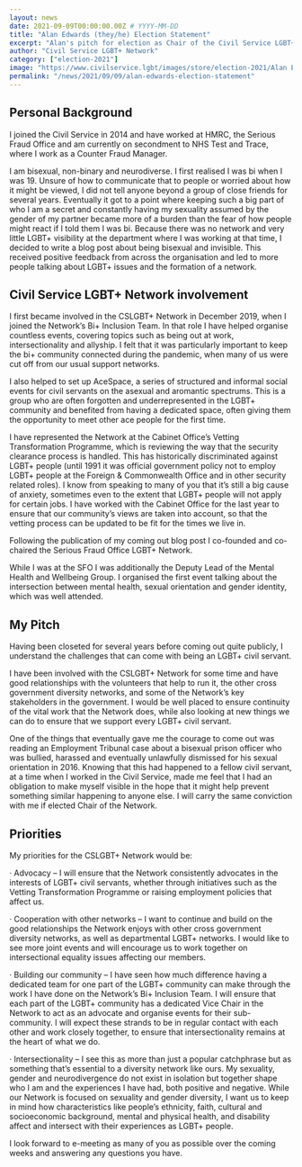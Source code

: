 ```yaml
---
layout: news
date: 2021-09-09T00:00:00.00Z # YYYY-MM-DD 
title: "Alan Edwards (they/he) Election Statement"
excerpt: "Alan's pitch for election as Chair of the Civil Service LGBT+ Network"
author: "Civil Service LGBT+ Network"
category: ["election-2021"]
image: "https://www.civilservice.lgbt/images/store/election-2021/Alan Edwards headshot.jpeg"
permalink: "/news/2021/09/09/alan-edwards-election-statement"
---
```



## Personal Background

I joined the Civil Service in 2014 and have worked at HMRC, the Serious Fraud Office and am currently on secondment to NHS Test and Trace, where I work as a Counter Fraud Manager.
 
I am bisexual, non-binary and neurodiverse. I first realised I was bi when I was 19. Unsure of how to communicate that to people or worried about how it might be viewed, I did not tell anyone beyond a group of close friends for several years. Eventually it got to a point where keeping such a big part of who I am a secret and constantly having my sexuality assumed by the gender of my partner became more of a burden than the fear of how people might react if I told them I was bi. Because there was no network and very little LGBT+ visibility at the department where I was working at that time, I decided to write a blog post about being bisexual and invisible. This received positive feedback from across the organisation and led to more people talking about LGBT+ issues and the formation of a network.
 
## Civil Service LGBT+ Network involvement

I first became involved in the CSLGBT+ Network in December 2019, when I joined the Network’s Bi+ Inclusion Team. In that role I have helped organise countless events, covering topics such as being out at work, intersectionality and allyship. I felt that it was particularly important to keep the bi+ community connected during the pandemic, when many of us were cut off from our usual support networks.
 
I also helped to set up AceSpace, a series of structured and informal social events for civil servants on the asexual and aromantic spectrums. This is a group who are often forgotten and underrepresented in the LGBT+ community and benefited from having a dedicated space, often giving them the opportunity to meet other ace people for the first time.
 
I have represented the Network at the Cabinet Office’s Vetting Transformation Programme, which is reviewing the way that the security clearance process is handled. This has historically discriminated against LGBT+ people (until 1991 it was official government policy not to employ LGBT+ people at the Foreign & Commonwealth Office and in other security related roles). I know from speaking to many of you that it’s still a big cause of anxiety, sometimes even to the extent that LGBT+ people will not apply for certain jobs. I have worked with the Cabinet Office for the last year to ensure that our community’s views are taken into account, so that the vetting process can be updated to be fit for the times we live in.
 
Following the publication of my coming out blog post I co-founded and co-chaired the Serious Fraud Office LGBT+ Network.
 
While I was at the SFO I was additionally the Deputy Lead of the Mental Health and Wellbeing Group. I organised the first event talking about the intersection between mental health, sexual orientation and gender identity, which was well attended.
 
## My Pitch

Having been closeted for several years before coming out quite publicly, I understand the challenges that can come with being an LGBT+ civil servant.
 
I have been involved with the CSLGBT+ Network for some time and have good relationships with the volunteers that help to run it, the other cross government diversity networks, and some of the Network’s key stakeholders in the government. I would be well placed to ensure continuity of the vital work that the Network does, while also looking at new things we can do to ensure that we support every LGBT+ civil servant.
 
One of the things that eventually gave me the courage to come out was reading an Employment Tribunal case about a bisexual prison officer who was bullied, harassed and eventually unlawfully dismissed for his sexual orientation in 2016. Knowing that this had happened to a fellow civil servant, at a time when I worked in the Civil Service, made me feel that I had an obligation to make myself visible in the hope that it might help prevent something similar happening to anyone else. I will carry the same conviction with me if elected Chair of the Network.

## Priorities

My priorities for the CSLGBT+ Network would be:
 
·   	Advocacy – I will ensure that the Network consistently advocates in the interests of LGBT+ civil servants, whether through initiatives such as the Vetting Transformation Programme or raising employment policies that affect us.
 
·   	Cooperation with other networks – I want to continue and build on the good relationships the Network enjoys with other cross government diversity networks, as well as departmental LGBT+ networks. I would like to see more joint events and will encourage us to work together on intersectional equality issues affecting our members.
 
·   	Building our community – I have seen how much difference having a dedicated team for one part of the LGBT+ community can make through the work I have done on the Network’s Bi+ Inclusion Team. I will ensure that each part of the LGBT+ community has a dedicated Vice Chair in the Network to act as an advocate and organise events for their sub-community. I will expect these strands to be in regular contact with each other and work closely together, to ensure that intersectionality remains at the heart of what we do.
 
·   	Intersectionality – I see this as more than just a popular catchphrase but as something that’s essential to a diversity network like ours. My sexuality, gender and neurodivergence do not exist in isolation but together shape who I am and the experiences I have had, both positive and negative. While our Network is focused on sexuality and gender diversity, I want us to keep in mind how characteristics like people’s ethnicity, faith, cultural and socioeconomic background, mental and physical health, and disability affect and intersect with their experiences as LGBT+ people.
 
I look forward to e-meeting as many of you as possible over the coming weeks and answering any questions you have.



